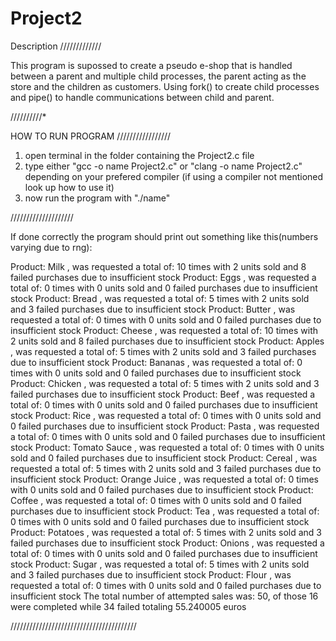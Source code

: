 # Project2

Description /////////////

This program is supossed to create a pseudo e-shop that is handled between a parent and multiple child processes, the parent acting as the store and the children as customers. Using fork() to create child processes and pipe() to handle communications between child and parent.

//////////*


HOW TO RUN PROGRAM /////////////////

1) open terminal in the folder containing the Project2.c file
2) type either "gcc -o name Project2.c" or "clang -o name Project2.c" depending on your prefered compiler (if using a compiler not mentioned look up how to use it)
3) now run the program with "./name"


////////////////////

If done correctly the program should print out something like this(numbers varying due to rng):


Product: Milk , was requested a total of: 10 times with 2 units sold and 8 failed purchases due to insufficient stock
Product: Eggs , was requested a total of: 0 times with 0 units sold and 0 failed purchases due to insufficient stock
Product: Bread , was requested a total of: 5 times with 2 units sold and 3 failed purchases due to insufficient stock
Product: Butter , was requested a total of: 0 times with 0 units sold and 0 failed purchases due to insufficient stock
Product: Cheese , was requested a total of: 10 times with 2 units sold and 8 failed purchases due to insufficient stock
Product: Apples , was requested a total of: 5 times with 2 units sold and 3 failed purchases due to insufficient stock
Product: Bananas , was requested a total of: 0 times with 0 units sold and 0 failed purchases due to insufficient stock
Product: Chicken , was requested a total of: 5 times with 2 units sold and 3 failed purchases due to insufficient stock
Product: Beef , was requested a total of: 0 times with 0 units sold and 0 failed purchases due to insufficient stock
Product: Rice , was requested a total of: 0 times with 0 units sold and 0 failed purchases due to insufficient stock
Product: Pasta , was requested a total of: 0 times with 0 units sold and 0 failed purchases due to insufficient stock
Product: Tomato Sauce , was requested a total of: 0 times with 0 units sold and 0 failed purchases due to insufficient stock
Product: Cereal , was requested a total of: 5 times with 2 units sold and 3 failed purchases due to insufficient stock
Product: Orange Juice , was requested a total of: 0 times with 0 units sold and 0 failed purchases due to insufficient stock
Product: Coffee , was requested a total of: 0 times with 0 units sold and 0 failed purchases due to insufficient stock
Product: Tea , was requested a total of: 0 times with 0 units sold and 0 failed purchases due to insufficient stock
Product: Potatoes , was requested a total of: 5 times with 2 units sold and 3 failed purchases due to insufficient stock
Product: Onions , was requested a total of: 0 times with 0 units sold and 0 failed purchases due to insufficient stock
Product: Sugar , was requested a total of: 5 times with 2 units sold and 3 failed purchases due to insufficient stock
Product: Flour , was requested a total of: 0 times with 0 units sold and 0 failed purchases due to insufficient stock
The total number of attempted sales was: 50, of those 16 were completed while 34 failed totaling 55.240005 euros

////////////////////////////////////////